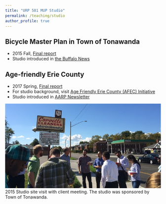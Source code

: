 ```yaml
---
title: "URP 581 MUP Studio"
permalink: /teaching/studio
author_profile: true
---
```


## Bicycle Master Plan in Town of Tonawanda
* 2015 Fall, [Final report](/files/urp581_2015fall_bike_masterplan_tonawanda_final_report.pdf)
* Studio introduced in [the Buffalo News](http://buffalonews.com/2015/08/31/tonawanda-town-board-agrees-to-form-complete-streets-panel-on-bike-lanes-pedestrian-access-2/)

## Age-friendly Erie County
* 2017 Spring, [Final report](/files/urp581_2017spring_age_friendly_erie_county_final_report.pdf)
* For studio background, visit [Age Friendly Erie County (AFEC) Initiative](http://www2.erie.gov/seniorservices/index.php?q=age-friendly-erie-county)
* Studio introduced in [AARP Newsletter](http://www.aarp.org/livable-communities/network-age-friendly-communities/info-2017/age-friendly-erie-county-college-course.html)

![class photo](/images/RailstoTrailsKenmoreAve9_J-1.jpg)  
2015 Studio site visit with client meeting. The studio was sponsored by Town of Tonawanda.